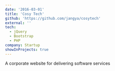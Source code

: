 ```yaml
---
date: '2016-03-01'
title: 'Cosy Tech'
github: 'https://github.com/jangya/cosytech'
external: ''
tech:
  - jQuery
  - Bootstrap
  - PHP
company: Startup
showInProjects: true
---
```


A corporate website for delivering software services
